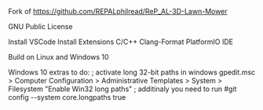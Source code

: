 
Fork of https://github.com/REPALphilread/ReP_AL-3D-Lawn-Mower

GNU Public License

Install VSCode
Install Extensions 
    C/C++
    Clang-Format
    PlatformIO IDE
	
Build on Linux and Windows 10

Windows 10 extras to do:
; activate long 32-bit paths in windows 
    gpedit.msc > Computer Configuration > Administrative Templates > System > Filesystem "Enable Win32 long paths"
; additinaly you need to run #git config --system core.longpaths true

